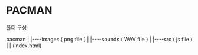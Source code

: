 # PACMAN

폴더 구성

pacman
|
|----images ( png file )
|
|----sounds ( WAV file )
|
|----src ( js file )
|
|
(index.html)
